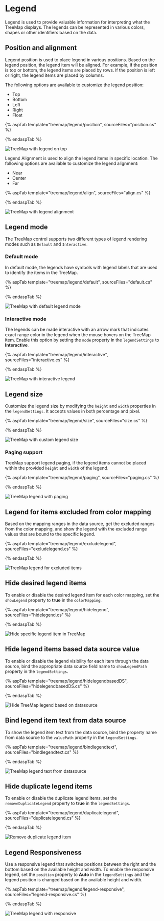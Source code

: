 # Legend

Legend is used to provide valuable information for interpreting what the TreeMap displays. The legends can be represented in various colors, shapes or other identifiers based on the data.

## Position and alignment

Legend position is used to place legend in various positions. Based on the legend position, the legend item will be aligned. For example, if the position is top or bottom, the legend items are placed by rows. If the position is left or right, the legend items are placed by columns.

The following options are available to customize the legend position:

* Top
* Bottom
* Left
* Right
* Float

{% aspTab template="treemap/legend/position", sourceFiles="position.cs" %}

{% endaspTab %}

![TreeMap with legend on top](images/Legend/LegendPosition.png)

Legend Alignment is used to align the legend items in specific location. The following options are available to customize the legend alignment:

* Near
* Center
* Far

{% aspTab template="treemap/legend/align", sourceFiles="align.cs" %}

{% endaspTab %}

![TreeMap with legend alignment](images/Legend/LegendAlignment.png)

## Legend mode

The TreeMap control supports two different types of legend rendering modes such as `Default` and `Interactive`.

<!-- markdownlint-disable MD036 -->

### Default mode

In default mode, the legends have symbols with legend labels that are used to identify the items in the TreeMap.

{% aspTab template="treemap/legend/default", sourceFiles="default.cs" %}

{% endaspTab %}

![TreeMap with default legend mode](images/Legend/DefaultLegend.png)

<!-- markdownlint-disable MD036 -->

### Interactive mode

The legends can be made interactive with an arrow mark that indicates exact range color in the legend when the mouse hovers on the TreeMap item. Enable this option by setting the `mode` property in the `legendSettings` to **Interactive**.

{% aspTab template="treemap/legend/interactive", sourceFiles="interactive.cs" %}

{% endaspTab %}

![TreeMap with interactive legend](images/Legend/InteractiveLegend.png)

## Legend size

Customize the legend size by modifying the `height` and `width` properties in the `legendSettings`. It accepts values in both percentage and pixel.

{% aspTab template="treemap/legend/size", sourceFiles="size.cs" %}

{% endaspTab %}

![TreeMap with custom legend size](images/Legend/legendSize.png)

### Paging support

TreeMap support legend paging, if the legend items cannot be placed within the provided `height` and `width` of the legend.

{% aspTab template="treemap/legend/paging", sourceFiles="paging.cs" %}

{% endaspTab %}

![TreeMap legend with paging](images/Legend/Paging.png)

## Legend for items excluded from color mapping

Based on the mapping ranges in the data source, get the excluded ranges from the color mapping, and show the legend with the excluded range values that are bound to the specific legend.

{% aspTab template="treemap/legend/excludelegend", sourceFiles="excludelegend.cs" %}

{% endaspTab %}

![TreeMap legend for excluded items](images/Legend/ExcludeLegend.png)

## Hide desired legend items

To enable or disable the desired legend item for each color mapping, set the `showLegend` property to **true** in the `colorMapping`.

{% aspTab template="treemap/legend/hidelegend", sourceFiles="hidelegend.cs" %}

{% endaspTab %}

![Hide specific legend item in TreeMap](images/Legend/HideLegendDS.png)

## Hide legend items based data source value

To enable or disable the legend visibility for each item through the data source, bind the appropriate data source field name to `showLegendPath` property in the `legendSettings`.

{% aspTab template="treemap/legend/hidelegendbasedDS", sourceFiles="hidelegendbasedDS.cs" %}

{% endaspTab %}

![Hide TreeMap legend based on datasource](images/Legend/HideLegendDS.png)

## Bind legend item text from data source

To show the legend item text from the data source, bind the property name from data source to the `valuePath` property in the `legendSettings`.

{% aspTab template="treemap/legend/bindlegendtext", sourceFiles="bindlegendtext.cs" %}

{% endaspTab %}

![TreeMap legend text from datasource](images/Legend/legendTextDS.png)

## Hide duplicate legend items

To enable or disable the duplicate legend items, set the `removeDuplicateLegend` property to **true** in the `legendSettings`.

{% aspTab template="treemap/legend/duplicatelegend", sourceFiles="duplicatelegend.cs" %}

{% endaspTab %}

![Remove duplicate legend item](images/Legend/DuplicateLegend.png)

## Legend Responsiveness

Use a responsive legend that switches positions between the right and the bottom based on the available height and width. To enable the responsive legend, set the `position` property to **Auto** in the `legendSettings` and the legend position is changed based on the available height and width.

{% aspTab template="treemap/legend/legend-responsive", sourceFiles="legend-responsive.cs" %}

{% endaspTab %}

![TreeMap legend with responsive](images/Legend/LegendResponsive.png)